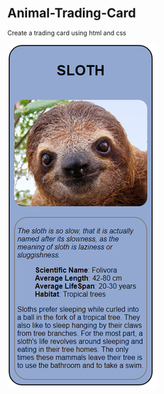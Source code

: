 # Animal-Trading-Card
Create a trading card using html and css

![](https://github.com/Jlevett/Animal-Trading-Card/blob/master/sloth.png)
